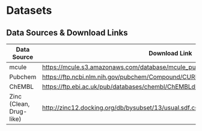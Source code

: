 # Datasets

## Data Sources & Download Links

| Data Source             | Download Link                                                                        |
|-------------------------|--------------------------------------------------------------------------------------|
| mcule                   | https://mcule.s3.amazonaws.com/database/mcule_purchasable_full_230323.smi.gz         |
| Pubchem                 | https://ftp.ncbi.nlm.nih.gov/pubchem/Compound/CURRENT-Full/SDF/                      |
| ChEMBL                  | https://ftp.ebi.ac.uk/pub/databases/chembl/ChEMBLdb/latest/chembl_32_chemreps.txt.gz |
| Zinc (Clean, Drug-like) | http://zinc12.docking.org/db/bysubset/13/usual.sdf.csh                               |